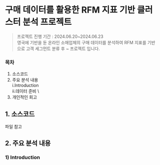 # 구매 데이터를 활용한 RFM 지표 기반 클러스터 분석 프로젝트
> 프로젝트 진행 기간 : 2024.06.20~2024.06.23 \
> 영국에 기반을 둔 온라인 소매업체의 구매 데이터를 분석하여 RFM 지표를 기반으로 고객 세그먼트 분류 후 ~ 프로젝트 입니다.

### 목차
1. 소스코드
2. 주요 분석 내용 \
   i.Introduction \
   ii.데이터 준비 \
3. 개인적인 회고

## 1. 소스코드
파일 참고
## 2. 주요 분석 내용
### 1) Introduction
